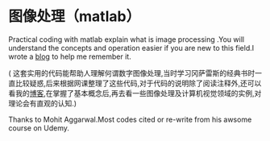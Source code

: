 # 图像处理（matlab）


Practical coding with matlab explain what is image processing .You will understand the concepts and operation easier if you are new to this field.I wrote a [blog](https://www.cnblogs.com/hanxinle/p/8697820.html) to help me remember it.

( 这套实用的代码能帮助人理解何谓数字图像处理,当时学习冈萨雷斯的经典书时一直比较疑惑,后来根据网课整理了这些代码,对于代码的说明除了阅读注释外,还可以看我的[博客](https://www.cnblogs.com/hanxinle/p/8697820.html),在掌握了基本概念后,再去看一些图像处理及计算机视觉领域的实例,对理论会有直观的认知.)


Thanks to Mohit Aggarwal.Most codes cited or re-write from his awsome course on Udemy.
